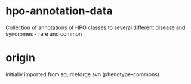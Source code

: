# hpo-annotation-data
Collection of annotations of HPO classes to several different disease and syndromes - rare and common

# origin
initially imported from sourceforge svn (phenotype-commons)
